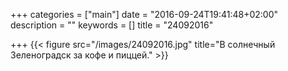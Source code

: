 +++
categories = ["main"]
date = "2016-09-24T19:41:48+02:00"
description = ""
keywords = []
title = "24092016"

+++
{{< figure src="/images/24092016.jpg" title="В солнечный Зеленоградск за кофе и пиццей." >}}

<!--more-->
